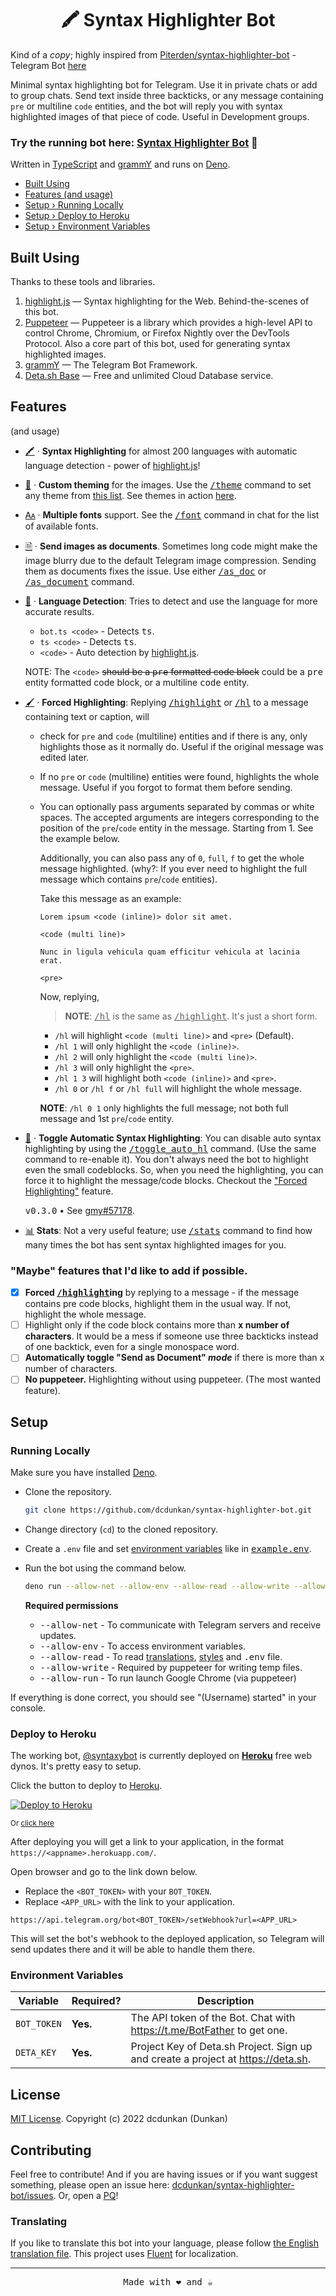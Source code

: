 <h1 align="center">🖍️ Syntax Highlighter Bot</h1>

Kind of a _copy_; highly inspired from
[Piterden/syntax-highlighter-bot](https://github.com/Piterden/syntax-highlighter-bot) -
Telegram Bot [here](https://telegram.me/cris_highlight_bot)

Minimal syntax highlighting bot for Telegram. Use it in private chats or add to
group chats. Send text inside three backticks, or any message containing `pre`
or multiline `code` entities, and the bot will reply you with syntax highlighted
images of that piece of code. Useful in Development groups.

### Try the running bot here: [Syntax Highlighter Bot](https://telegram.me/syntaxybot) 🚀

Written in [TypeScript](https://typescriptlang.org) and
[grammY](https://grammy.dev/) and runs on [Deno](https://deno.land/).

- [Built Using](#built-using)
- [Features (and usage)](#features)
- [Setup › Running Locally](#running-locally)
- [Setup › Deploy to Heroku](#deploy-to-heroku)
- [Setup › Environment Variables](#environment-variables)

## Built Using

Thanks to these tools and libraries.

1. [highlight.js][hljs] — Syntax highlighting for the Web. Behind-the-scenes of
   this bot.
2. [Puppeteer](https://pptr.dev) — Puppeteer is a library which provides a
   high-level API to control Chrome, Chromium, or Firefox Nightly over the
   DevTools Protocol. Also a core part of this bot, used for generating syntax
   highlighted images.
3. [grammY](https://grammy.dev) — The Telegram Bot Framework.
4. [Deta.sh Base](https://deta.sh) — Free and unlimited Cloud Database service.

## Features

(and usage)

- <a id="syntax-highlighting" href="#syntax-highlighting">🖍️</a> · **Syntax
  Highlighting** for almost 200 languages with automatic language detection -
  power of [highlight.js][hljs]!

- <a id="custom-theming" href="#custom-theming">🎨</a> · **Custom theming** for
  the images. Use the <ins><samp>/theme</samp></ins> command to set any theme
  from [this list](https://telegra.ph/Themes---Syntax-Highlighter-Bot-04-14).
  See themes in action [here](https://highlightjs.org/static/demo/).

- <a id="multiple-fonts" href="#multiple-fonts">🗛</a> · **Multiple fonts**
  support. See the <ins><samp>/font</samp></ins> command in chat for the list of
  available fonts.

- <a id="as-documents" href="#as-documents">🗎</a> · **Send images as
  documents**. Sometimes long code might make the image blurry due to the
  default Telegram image compression. Sending them as documents fixes the issue.
  Use either <ins><samp>/as_doc</samp></ins> or
  <ins><samp>/as_document</samp></ins> command.

- <a id="language-detection" href="#language-detection">👀</a> · **Language
  Detection**: Tries to detect and use the language for more accurate results.
  - `bot.ts <code>` - Detects <samp>ts</samp>.
  - `ts <code>` - Detects <samp>ts</samp>.
  - `<code>` - Auto detection by [highlight.js][hljs].

  NOTE: The `<code>` ~~should be a <samp>pre</samp> formatted code block~~ could
  be a <samp>pre</samp> entity formatted code block, or a multiline
  <samp>code</samp> entity.

- <a id="forced-highlighting" href="#forced-highlighting">🖌️</a> · **Forced
  Highlighting**: Replying
  <ins><samp>/highlight</samp></ins> or
  <ins><samp>/hl</samp></ins> to a message containing text or caption, will
  - check for `pre` and `code` (multiline) entities and if there is any, only
    highlights those as it normally do. Useful if the original message was
    edited later.
  - If no `pre` or `code` (multiline) entities were found, highlights the whole
    message. Useful if you forgot to format them before sending.
  - You can optionally pass arguments separated by commas or white spaces. The
    accepted arguments are integers corresponding to the position of the
    `pre`/`code` entity in the message. Starting from 1. See the example below.

    Additionally, you can also pass any of `0`, `full`, `f` to get the whole
    message highlighted. (why?: If you ever need to highlight the full message
    which contains `pre`/`code` entities).

    Take this message as an example:
    ```
    Lorem ipsum <code (inline)> dolor sit amet.

    <code (multi line)>

    Nunc in ligula vehicula quam efficitur vehicula at lacinia erat.

    <pre>
    ```

    Now, replying,

    > **NOTE**: <ins><samp>/hl</samp></ins> is the same as
    > <ins><samp>/highlight</samp></ins>. It's just a short form.

    - `/hl` will highlight `<code (multi line)>` and `<pre>` (Default).
    - `/hl 1` will only highlight the `<code (inline)>`.
    - `/hl 2` will only highlight the `<code (multi line)>`.
    - `/hl 3` will only highlight the `<pre>`.
    - `/hl 1 3` will highlight both `<code (inline)>` and `<pre>`.
    - `/hl 0` or `/hl f` or `/hl full` will highlight the whole message.

    **NOTE**: `/hl 0 1` only highlights the full message; not both full message
    and 1st `pre`/`code` entity.

- <a id="toggle-auto-shl" href="#toggle-auto-shl">🚫</a> · **Toggle Automatic
  Syntax Highlighting**: You can disable auto syntax highlighting by using the
  <ins><samp>/toggle_auto_hl</samp></ins> command. (Use the same command to
  re-enable it). You don't always need the bot to highlight even the small
  codeblocks. So, when you need the highlighting, you can force it to highlight
  the message/code blocks. Checkout the
  ["Forced Highlighting"](#forced-highlighting) feature.

  <kbd>v0.3.0</kbd> • See [gmy#57178](https://t.me/grammyjs/57178).

- <a id="stats" href="#stats">📊</a> **Stats**: Not a very useful feature;
  use <ins><samp>/stats</samp></ins> command to find how many times the bot has
  sent syntax highlighted images for you.

### "Maybe" features that I'd like to add if possible.

- [x] <b>Forced <ins><samp>/highlight</samp></ins>ing</b> by replying to a
      message - if the message contains pre code blocks, highlight them in the
      usual way. If not, highlight the whole message.
- [ ] Highlight only if the code block contains more than <b><samp>x</samp>
      number of characters</b>. It would be a mess if someone use three
      backticks instead of one backtick, even for a single monospace word.
- [ ] <b>Automatically toggle "Send as Document" _mode_</b> if there is more
      than <samp>x</samp> number of characters.
- [ ] <b>No puppeteer.</b> Highlighting without using puppeteer. (The most
      wanted feature).

## Setup

### Running Locally

Make sure you have installed [Deno](https://deno.land/).

- Clone the repository.
  ```bash
  git clone https://github.com/dcdunkan/syntax-highlighter-bot.git
  ```
- Change directory (`cd`) to the cloned repository.
- Create a `.env` file and set [environment variables](#environment-variables)
  like in <samp> [example.env](example.env)</samp>.
- Run the bot using the command below.
  ```bash
  deno run --allow-net --allow-env --allow-read --allow-write --allow-run --unstable local.ts
  ```

  **Required permissions**
  - <samp>--allow-net</samp> - To communicate with Telegram servers and receive
    updates.
  - <samp>--allow-env</samp> - To access environment variables.
  - <samp>--allow-read</samp> - To read [translations](locales),
    [styles](src/styles/) and
    <samp>.env</samp> file.
  - <samp>--allow-write</samp> - Required by puppeteer for writing temp files.
  - <samp>--allow-run</samp> - To run launch Google Chrome (via puppeteer)

If everything is done correct, you should see "(Username) started" in your
console.

### Deploy to Heroku

The working bot, [@syntaxybot](https://telegram.me/syntaxybot) is currently
deployed on **[Heroku](https://heroku.com)** free web dynos. It's pretty easy to
setup.

Click the button to deploy to [Heroku](https://heroku.com).

[![Deploy to Heroku](https://www.herokucdn.com/deploy/button.svg)](https://heroku.com/deploy?template=https://github.com/dcdunkan/syntax-highlighter-bot)

<sub>Or
<a href="https://heroku.com/deploy?template=https://github.com/dcdunkan/syntax-highlighter-bot">click
here</a></sub>

After deploying you will get a link to your application, in the format
`https://<appname>.herokuapp.com/`.

Open browser and go to the link down below.

- Replace the `<BOT_TOKEN>` with your `BOT_TOKEN`.
- Replace `<APP_URL>` with the link to your application.

`https://api.telegram.org/bot<BOT_TOKEN>/setWebhook?url=<APP_URL>`

This will set the bot's webhook to the deployed application, so Telegram will
send updates there and it will be able to handle them there.

### Environment Variables

| Variable    | Required? | Description                                                                      |
| ----------- | --------- | -------------------------------------------------------------------------------- |
| `BOT_TOKEN` | **Yes.**  | The API token of the Bot. Chat with https://t.me/BotFather to get one.           |
| `DETA_KEY`  | **Yes.**  | Project Key of Deta.sh Project. Sign up and create a project at https://deta.sh. |

## License

[MIT License](LICENSE). Copyright (c) 2022 dcdunkan (Dunkan)

## Contributing

Feel free to contribute! And if you are having issues or if you want suggest
something, please open an issue here:
[dcdunkan/syntax-highlighter-bot/issues](https://github.com/dcdunkan/syntax-highlighter-bot/issues).
Or, open a [PQ](https://telegram.me/grammyjs/34358)!

### Translating

If you like to translate this bot into your language, please follow
[the English translation file](locales/en.ftl). This project uses
[Fluent](https://projectfluent.org) for localization.

---

<p align="center"><samp>Made with ❤️ and ☕</samp></p>

[hljs]: https://highlightjs.org
